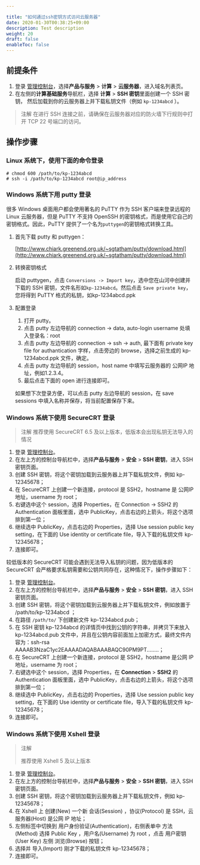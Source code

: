 ```yaml
---

title: "如何通过ssh密钥方式访问云服务器"
date: 2020-01-30T00:38:25+09:00
description: Test description
weight: 20
draft: false
enableToc: false
---
```


## 前提条件

1. 登录 [管理控制台](https://console.shanhe.com/login)，选择**产品与服务** > **计算** > **云服务器**，进入域名列表页。
2. 在左侧的**计算基础服务**导航栏，选择 **计算** > **SSH 密钥**里面创建一个 SSH 密钥， 然后加载到你的云服务器上并下载私钥文件（例如 ``kp-1234abcd`` ）。

>注解
在进行 SSH 连接之前，请确保在云服务器对应的防火墙下行规则中打开 TCP 22 号端口的访问。

## 操作步骤

### Linux 系统下，使用下面的命令登录

```
# chmod 600 /path/to/kp-1234abcd
# ssh -i /path/to/kp-1234abcd root@ip_address
```

### Windows 系统下用 putty 登录

很多 Windows 桌面用户都会使用著名的 PuTTY 作为 SSH 客户端来登录远程的 Linux 云服务器，但是 PuTTY 不支持 OpenSSH 的密钥格式，而是使用它自己的密钥格式。因此，PuTTY 提供了一个名为``puttygen``的密钥格式转换工具。

1. 首先下载 putty 和 puttygen：

   [http://www.chiark.greenend.org.uk/~sgtatham/putty/download.html](http://www.chiark.greenend.org.uk/~sgtatham/putty/download.html)

2. 转换密钥格式

   启动 puttygen，点击 ``Conversions -> Import key``，选中您在山河中创建并下载的 SSH 密钥，文件名形如``kp-1234abcd``。然后点击 ``Save private key``，您将得到 PuTTY 格式的私钥，如kp-1234abcd.ppk

3. 配置登录

   1. 打开 putty。
   2. 点击 putty 左边导航的 connection -> data, auto-login username 处填入登录名：root
   3. 点击 putty 左边导航的 connection -> ssh -> auth, 最下面有 private key file for authantication 字样，点击旁边的 browse，选择之前生成的 kp-1234abcd.ppk 文件，确定。
   4. 点击 putty 左边导航的 session，host name 中填写云服务器的 公网IP 地址，例如1.2.3.4。
   5. 最后点击下面的 open 进行连接即可。

   如果想下次登录方便，可以点击 putty 左边导航的 session，在 save sessions 中填入名称并保存，将当前配置保存下来。

### Windows 系统下使用 SecureCRT 登录

>注解
推荐使用 SecureCRT 6.5 及以上版本，低版本会出现私钥无法导入的情况

1. 登录  [管理控制台](https://console.shanhe.com/login)。
2. 在左上方的控制台导航栏中，选择**产品与服务** > **安全** > **SSH 密钥**，进入 SSH 密钥页面。
3. 创建 SSH 密钥，将这个密钥加载到云服务器上并下载私钥文件，例如 kp-12345678；
4. 在 SecureCRT 上创建一个新连接，protocol 是 SSH2，hostname 是 公网IP 地址，username 为 root；
5. 右键选中这个 session，选择 Properties，在 Connection -> SSH2 的 Authentication 面板里面，选中 PublicKey，点击右边的上箭头，将这个选项排到第一位；
6. 继续选中 PublicKey，点击右边的 Properties，选择 Use session public key setting，在下面的 Use identity or certificate file，导入下载的私钥文件 kp-12345678；
7. 连接即可。

较低版本的 SecureCRT 可能会遇到无法导入私钥的问题，因为低版本的 SecureCRT 会严格要求私钥需要和公钥共同存在，这种情况下，操作步骤如下：

1. 登录 [管理控制台](https://console.shanhe.com/login)。
2. 在左上方的控制台导航栏中，选择**产品与服务** > **安全** > **SSH 密钥**，进入 SSH 密钥页面。
3. 创建 SSH 密钥，将这个密钥加载到云服务器上并下载私钥文件，例如放置于 /path/to/kp-1234abcd ；
4. 在路径 `/path/to/` 下创建新文件 kp-1234abcd.pub；
5. 在 SSH 密钥 kp-1234abcd 的详情页中找到公钥的字符串，并拷贝下来放入 kp-1234abcd.pub 文件中，并且在公钥内容前面加上加密方式，最终文件内容为：ssh-rsa AAAAB3NzaC1yc2EAAAADAQABAAABAQC90PM9PT........；
6. 在 SecureCRT 上创建一个新连接，protocol 是 SSH2，hostname 是公网 IP 地址，username 为 root；
7. 右键选中这个 session，选择 Properties，在 **Connection** > **SSH2** 的 Authentication 面板里面，选中 PublicKey，点击右边的上箭头，将这个选项排到第一位；
8. 继续选中 PublicKey，点击右边的 Properties，选择 Use session public key setting，在下面的 Use identity or certificate file，导入下载的私钥文件 kp-12345678；
9. 连接即可。

### Windows 系统下使用 Xshell 登录

> 注解
>
> 推荐使用 Xshell 5 及以上版本

1. 登录 [管理控制台](https://console.shanhe.com/login)。
2. 在左上方的控制台导航栏中，选择**产品与服务** > **安全** > **SSH 密钥**，进入 SSH 密钥页面。
3. 创建 SSH 密钥，将这个密钥加载到云服务器上并下载私钥文件，例如 kp-12345678；
4. 在 Xshell 上 创建(New) 一个新 会话(Session) ，协议(Protocol) 是 SSH，云服务器(Host) 是公网 IP 地址；
5. 左侧标签中切换到 用户身份验证(Authentication)，右侧表单中 方法(Method) 选择 Public Key ，用户名(Username) 为 root ，点击 用户密钥(User Key) 左侧 浏览(Browse) 按钮；
6. 选择并 导入(Import) 刚才下载的私钥文件 kp-12345678；
7. 连接即可。

